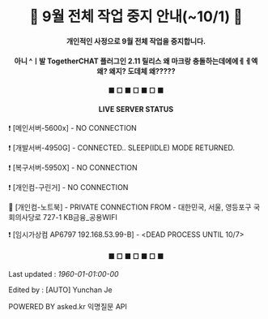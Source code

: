 <h1 align="center">🛑 9월 전체 작업 중지 안내(~10/1) 🛑</h1>

<h4 align="center">개인적인 사정으로 9월 전체 작업을 중지합니다.</h4>

<h4 align="center">아니 ^ㅣ발 TogetherCHAT 플러그인 2.11 릴리스 왜 마크랑 충돌하는데에에ㅔㅔ엑 왜? 왜지? 도데체 왜?????</h4>

<h4 align="center">■ □ ■ □ ■ □ ■</h4>

<h4 align="center">LIVE SERVER STATUS</h4>

❗ [메인서버-5600x] - NO CONNECTION

❗ [개발서버-4950G] - CONNECTED.. SLEEP(IDLE) MODE RETURNED.

❗ [복구서버-5950X] - NO CONNECTION

❗ [개인컴-구린거] - NO CONNECTION

🔐 [개인컴-노트북] - PRIVATE CONNECTION FROM - 대한민국, 서울, 영등포구 국회의사당로 727-1 KB금융_공용WIFI

❗ [임시가상컴 AP6797 192.168.53.99-B] - <DEAD PROCESS UNTIL 10/7>


<h4 align="center">■ □ ■ □ ■ □ ■</h4>

<h8 align="right">Last updated : *1960-01-01:00-00*</h8>

<h8 align="right">Edited by : [AUTO] Yunchan Je</h8>

<h9 align="left">POWERED BY asked.kr 익명질문 API</h9>
